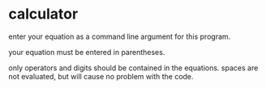 # calculator

enter your equation as a command line argument for this program.

your equation must be entered in parentheses.

only operators and digits should be contained in the equations. spaces are not 
evaluated, but will cause no problem with the code.
